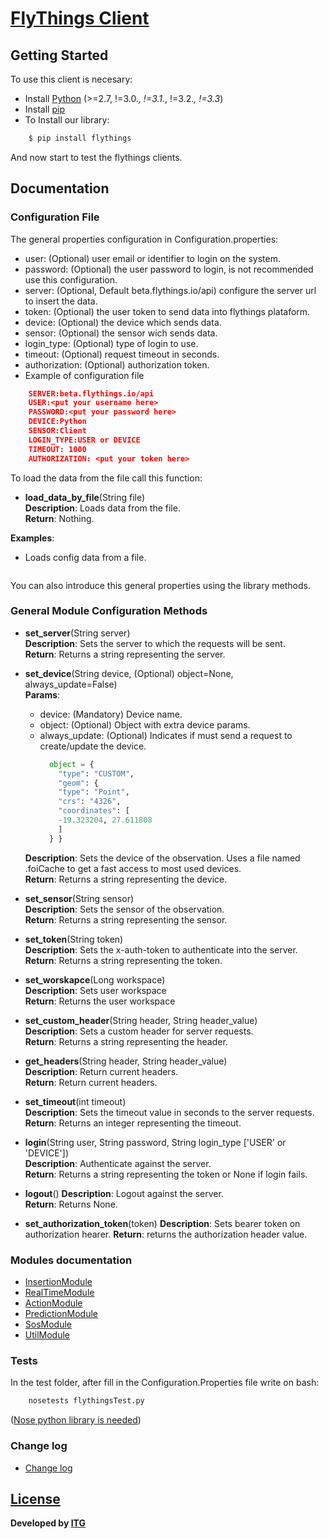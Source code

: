 # [FlyThings Client](http://flythings.io)

## Getting Started

To use this client is necesary:

* Install [Python](https://www.python.org/) (>=2.7, !=3.0.*, !=3.1.*, !=3.2.*, !=3.3*)
* Install [pip](https://pypi.python.org/pypi/pip?)
* To Install our library:

```BASH  
    $ pip install flythings   
````  

And now start to test the flythings clients.

## Documentation

### Configuration File

The general properties configuration in Configuration.properties:

* user: (Optional) user email or identifier to login on the system.
* password: (Optional) the user password to login, is not recommended use this configuration.
* server: (Optional, Default beta.flythings.io/api) configure the server url to insert the data.
* token: (Optional) the user token to send data into flythings plataform.
* device: (Optional) the device which sends data.
* sensor: (Optional) the sensor wich sends data.
* login_type: (Optional) type of login to use.
* timeout: (Optional) request timeout in seconds.
* authorization: (Optional) authorization token.
* Example of configuration file

```JSON  
    SERVER:beta.flythings.io/api  
    USER:<put your username here>  
    PASSWORD:<put your password here>  
    DEVICE:Python  
    SENSOR:Client  
    LOGIN_TYPE:USER or DEVICE
    TIMEOUT: 1000
    AUTHORIZATION: <put your token here>   
```  

To load the data from the file call this function:

- **load_data_by_file**(String file)      
  **Description**: Loads data from the file.        
  **Return**: Nothing.

**Examples**:

* Loads config data from a file.
  ```PYTHON import flythings as fly fly.loadDataByFile("/home/xxxx/configuration.properties")
  ```

You can also introduce this general properties using the library methods.

### General Module Configuration Methods

- **set_server**(String server)    
  **Description**: Sets the server to which the requests will be sent.      
  **Return**: Returns a string representing the server.

- **set_device**(String device, (Optional) object=None, always_update=False)   
  **Params**:
    - device: (Mandatory) Device name.
    - object: (Optional) Object with extra device params.
    - always_update: (Optional) Indicates if must send a request to create/update the device.  
      ```PYTHON
        object = {
          "type": "CUSTOM",
          "geom": {
          "type": "Point",
          "crs": "4326",
          "coordinates": [
          -19.323204, 27.611808
          ]
        } }
      ```                   
  **Description**: Sets the device of the observation. Uses a file named .foiCache to get a fast access to most used
  devices.      
  **Return**: Returns a string representing the device.

- **set_sensor**(String sensor)    
  **Description**: Sets the sensor of the observation.    
  **Return**: Returns a string representing the sensor.

- **set_token**(String token)   
  **Description**: Sets the x-auth-token to authenticate into the server.    
  **Return**: Returns a string representing the token.
  
- **set_worskapce**(Long workspace)   
  **Description**: Sets user workspace    
  **Return**: Returns the user workspace

- **set_custom_header**(String header, String header_value)  
  **Description**: Sets a custom header for server requests.   
  **Return**: Returns a string representing the header.

- **get_headers**(String header, String header_value)  
  **Description**: Return current headers.   
  **Return**:  Return current headers.

- **set_timeout**(int timeout)     
  **Description**: Sets the timeout value in seconds to the server requests.    
  **Return**: Returns an integer representing the timeout.

- **login**(String user, String password, String login_type ['USER' or 'DEVICE'])    
  **Description**: Authenticate against the server.     
  **Return**: Returns a string representing the token or None if login fails.
  
- **logout**() 
  **Description**: Logout against the server.     
  **Return**: Returns None.
  
- **set_authorization_token**(token)
  **Description**: Sets bearer token on authorization hearer.
  **Return**: returns the authorization header value.

### Modules documentation

- [InsertionModule](docs/InsertionModule.md)
- [RealTimeModule](docs/RealTimeModule.md)
- [ActionModule](docs/ActionModule.md)
- [PredictionModule](docs/PredictionModule.md)
- [SosModule](docs/SosModule.md)
- [UtilModule](docs/UtilModule.md)

### Tests

In the test folder, after fill in the Configuration.Properties file write on bash:

```BASH  
    nosetests flythingsTest.py  
```  

([Nose python library is needed](http://nose.readthedocs.io/en/latest/))

### Change log

- [Change log](changelog.md)

## [License](LICENSE)

**Developed by [ITG](http://www.itg.es)**

 